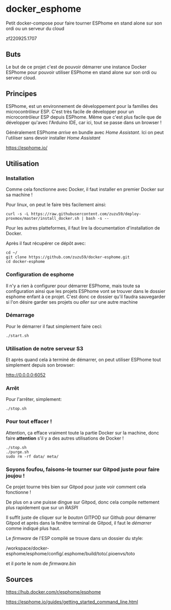 # docker_esphome
Petit docker-compose pour faire tourner ESPhome en stand alone sur son ordi ou un serveur du cloud

zf220925.1707


## Buts
Le but de ce projet c'est de pouvoir démarrer une instance Docker ESPhome pour pouvoir utiliser ESPhome en stand alone sur son ordi ou serveur cloud.


## Principes
ESPhome, est un environnement de développement pour la familles des microcontrôleur ESP. C'est très facile de développer pour un microcontrôleur ESP depuis ESPhome. Même que c'est plus facile que de développer qu'avec l'Arduino IDE, car ici, tout se passe dans un browser !

Généralement ESPhome *arrive* en bundle avec *Home Assistant*. Ici on peut l'utiliser sans devoir installer *Home Assistant*

https://esphome.io/


## Utilisation
### Installation
Comme cela fonctionne avec Docker, il faut installer en premier Docker sur sa machine !

Pour linux, on peut le faire très facilement ainsi:

```
curl -s -L https://raw.githubusercontent.com/zuzu59/deploy-proxmox/master/install_docker.sh | bash -s --
```

Pour les autres platteformes, il faut lire la documentation d'installation de Docker.

Après il faut récupérer ce dépôt avec:
```
cd ~/
git clone https://github.com/zuzu59/docker-esphome.git
cd docker-esphome
```


### Configuration de esphome
Il n'y a rien à configurer pour démarrer ESPhome, mais toute sa configuration ainsi que les projets ESPhome vont se trouver dans le dossier esphome enfant à ce projet. C'est donc ce dossier qu'il faudra sauvegarder si l'on désire garder ses projets ou *aller* sur une autre machine



### Démarrage
Pour le démarrer il faut simplement faire ceci:
```
./start.sh
```

### Utilisation de notre serveur S3
Et après quand cela à terminé de démarrer, on peut utiliser ESPhome tout simplement depuis son browser:

http://0.0.0.0:6052


### Arrêt
Pour l'arrêter, simplement:
```
./stop.sh
```

### Pour tout effacer !
Attention, ça efface vraiment toute la partie Docker sur la machine, donc faire **attention** s'il y a des autres utilisations de Docker !
```
./stop.sh
./purge.sh
sudo rm -rf data/ meta/
```


### Soyons foufou, faisons-le tourner sur Gitpod juste pour faire joujou !
Ce projet tourne très bien sur Gitpod pour juste voir comment cela fonctionne !

De plus on a une puisse dingue sur Gitpod, donc cela compile nettement plus rapidement que sur un *RASPI*

Il suffit juste de cliquer sur le *bouton* GITPOD sur Github pour démarrer Gitpod et après dans la fenêtre terminal de Gitpod, il faut le *démarrer* comme indiqué plus haut.

Le *firmware* de l'ESP compilé se trouve dans un dossier du style:

 /workspace/docker-esphome/esphome/config/.esphome/build/toto/.pioenvs/toto
 
 et il porte le nom de *firmware.bin*
 

## Sources
https://hub.docker.com/r/esphome/esphome

https://esphome.io/guides/getting_started_command_line.html
